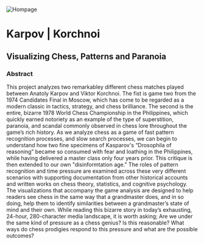 ![Hompage](/preview.png)

# Karpov | Korchnoi
## Visualizing Chess, Patterns and Paranoia

### Abstract
This project analyzes two remarkabley different chess matches played between Anatoly Karpov and Viktor Korchnoi. The fist is game two from the 1974 Candidates Final in Moscow, which has come to be regarded as a modern classic in tactics, strategy, and chess brilliance. The second is the entire, bizarre 1978 World Chess Championship in the Philippines, which quickly earned notoriety as an example of the type of superstition, paranoia, and scandal commonly observed in chess lore throughout the game’s rich history. As we analyze chess as a game of fast pattern recognition processes, and slow search processes, we can begin to understand how two fine specimens of Kasparov's “Drosophila of reasoning” became so consumed with fear and loathing in the Philippines, while having delivered a master class only four years prior. This critique is then extended to our own "disinformtation age." The roles of pattern recognition and time pressure are examined across these very different scenarios with supporting documentation from other historical accounts and written works on chess theory, statistics, and cognitive psychology. The visualizations that accompany the game analysis are designed to help readers see chess in the same way that a grandmaster does, and in so doing, help them to identify similarities between a grandmaster’s state of mind and their own. While reading this bizarre story in today’s exhausting, 24-hour, 280-character media landscape, it is worth asking; Are we under the same kind of pressure as a chess genius? Is this reasonable? What ways do chess prodigies respond to this pressure and what are the possible outcomes?

